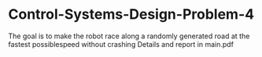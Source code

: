 # Control-Systems-Design-Problem-4
The goal is to make the robot race along a randomly generated road at the fastest possiblespeed without crashing
Details and report in main.pdf

